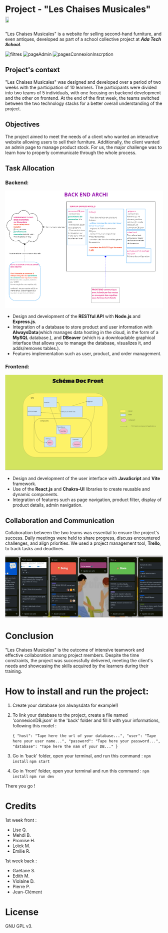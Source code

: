 # Project - "Les Chaises Musicales" <img src="https://github.com/adatechschool/projet-collectif-plateforme-de-meubles-leschaisesmusicales/blob/main/front/src/assets/images/logo.png" width=15% height=15%> 

"Les Chaises Musicales" is a website for selling second-hand furniture, and even antiques, developed as part of a school collective project at **_Ada Tech School_**.

![filtres](https://github.com/adatechschool/projet-collectif-plateforme-de-meubles-leschaisesmusicales/assets/146881805/aa0e85d3-daa9-4748-872e-f83cf429e77b)
![pageAdmin](https://github.com/adatechschool/projet-collectif-plateforme-de-meubles-leschaisesmusicales/assets/146881805/a09f8fb4-e48b-4909-a71e-1a4ffec88dee)
![pagesConnexionInscrption](https://github.com/adatechschool/projet-collectif-plateforme-de-meubles-leschaisesmusicales/assets/146881805/12f2b52d-07c0-43d1-8cd0-ef419610f46b)


## Project's context

"Les Chaises Musicales" was designed and developed over a period of two weeks with the participation of 10 learners. The participants were divided into two teams of 5 individuals, with one focusing on backend development and the other on frontend. At the end of the first week, the teams switched between the two technology stacks for a better overall understanding of the project.

## Objectives

The project aimed to meet the needs of a client who wanted an interactive website allowing users to sell their furniture. Additionally, the client wanted an admin page to manage product stock.
For us, the major challenge was to learn how to properly communicate through the whole process.

## Task Allocation

### Backend:

![Architecture back](/front/src/assets/images/archi%20back.png "Archi back")

- Design and development of the **RESTful API** with **Node.js** and **Express.js**.
- Integration of a database to store product and user information with **AlwaysData**(which manages data hosting in the cloud, in the form of a **MySQL** database.), and **DBeaver** (which is a downloadable graphical interface that allows you to manage the database, visualizes it, and adds/removes tables.).
- Features implementation such as user, product, and order management.

### Frontend:

![Architecture front](/front/src/assets/images/Archi%20front.png "Archi front")

- Design and development of the user interface with **JavaScript** and **Vite** framework.
- Use of the **React.js** and **Chakra-UI** libraries to create reusable and dynamic components.
- Integration of features such as page navigation, product filter, display of product details, admin navigation.

## Collaboration and Communication

Collaboration between the two teams was essential to ensure the project's success. Daily meetings were held to share progress, discuss encountered challenges, and align priorities. We used a project management tool, **Trello**, to track tasks and deadlines.

![Organization with Trello](/front/src/assets/images/trello.jpg "Trello")

# Conclusion

"Les Chaises Musicales" is the outcome of intensive teamwork and effective collaboration among project members. Despite the time constraints, the project was successfully delivered, meeting the client's needs and showcasing the skills acquired by the learners during their training.

# How to install and run the project:

1. Create your database (on alwaysdata for example!)
2. To link your database to the project, create a file named 'connexionDB.json' in the 'back' folder and fill it with your informations, following this model :

    `{
    "host": "Tape here the url of your database...",
    "user": "Tape here your user name...",
    "password": "Tape here your password...",
    "database": "Tape here the nam of your DB..."
    }`

3. Go in 'back' folder, open your terminal, and run this command :
    `npm install`
    `npm start`

4. Go in 'front' folder, open your terminal and run this command :
    `npm install`
    `npm run dev`

There you go !

# Credits

1st week front :

- Lise Q.
- Mehdi B.
- Promise H.
- Loïck M.
- Emilie R.

1st week back :

- Gaëtane S.
- Edith M.
- Violaine D.
- Pierre P.
- Jean-Clément

# License

GNU GPL v3.
